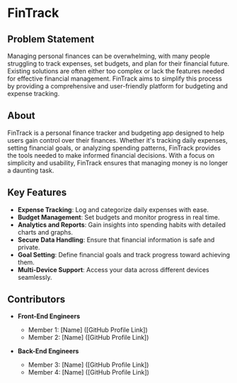 # FinTrack

## Problem Statement
Managing personal finances can be overwhelming, with many people struggling to track expenses, set budgets, and plan for their financial future. Existing solutions are often either too complex or lack the features needed for effective financial management. FinTrack aims to simplify this process by providing a comprehensive and user-friendly platform for budgeting and expense tracking.

## About
FinTrack is a personal finance tracker and budgeting app designed to help users gain control over their finances. Whether it's tracking daily expenses, setting financial goals, or analyzing spending patterns, FinTrack provides the tools needed to make informed financial decisions. With a focus on simplicity and usability, FinTrack ensures that managing money is no longer a daunting task.

## Key Features
- **Expense Tracking**: Log and categorize daily expenses with ease.
- **Budget Management**: Set budgets and monitor progress in real time.
- **Analytics and Reports**: Gain insights into spending habits with detailed charts and graphs.
- **Secure Data Handling**: Ensure that financial information is safe and private.
- **Goal Setting**: Define financial goals and track progress toward achieving them.
- **Multi-Device Support**: Access your data across different devices seamlessly.

## Contributors

- **Front-End Engineers**
  - Member 1: [Name] ([GitHub Profile Link])
  - Member 2: [Name] ([GitHub Profile Link])

- **Back-End Engineers**
  - Member 3: [Name] ([GitHub Profile Link])
  - Member 4: [Name] ([GitHub Profile Link])
